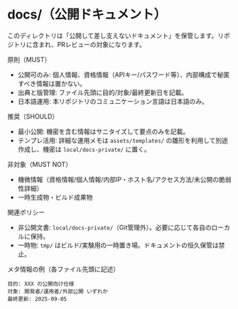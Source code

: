 # docs/（公開ドキュメント）

このディレクトリは「公開して差し支えないドキュメント」を保管します。リポジトリに含まれ、PRレビューの対象になります。

原則（MUST）

- 公開可のみ: 個人情報、資格情報（APIキー/パスワード等）、内部構成で秘匿すべき情報は置かない。
- 出典と版管理: ファイル先頭に目的/対象/最終更新日を記載。
- 日本語運用: 本リポジトリのコミュニケーション言語は日本語のみ。

推奨（SHOULD）

- 最小公開: 機密を含む情報はサニタイズして要点のみを記載。
- テンプレ活用: 詳細な運用メモは `assets/templates/` の雛形を利用して別途作成し、機密は `local/docs-private/` に置く。

非対象（MUST NOT）

- 機微情報（資格情報/個人情報/内部IP・ホスト名/アクセス方法/未公開の脆弱性詳細）
- 一時生成物・ビルド成果物

関連ポリシー

- 非公開文書: `local/docs-private/`（Git管理外）。必要に応じて各自のローカルに保持。
- 一時物: `tmp/` はビルド/実験用の一時置き場。ドキュメントの恒久保管は禁止。

メタ情報の例（各ファイル先頭に記述）

```
目的: XXX の公開向け仕様
対象: 開発者/運用者/外部公開 いずれか
最終更新: 2025-09-05
```
